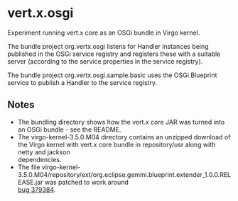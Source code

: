 vert.x.osgi
===========

Experiment running vert.x core as an OSGi bundle in Virgo kernel.

The bundle project org.vertx.osgi listens for Handler instances being published in the OSGi service registry and registers these with a suitable server (according to the service properties in the service registry).

The bundle project org.vertx.osgi.sample.basic uses the OSGi Blueprint service to publish a Handler to the service registry. 

Notes
-----

*   The bundling directory shows how the vert.x core JAR was turned into an OSGi bundle - see the README.
*   The virgo-kernel-3.5.0.M04 directory contains an unzipped download of the Virgo kernel with vert.x core bundle in repository/usr along with netty and jackson     
    dependencies. 
*   The file virgo-kernel-3.5.0.M04/repository/ext/org.eclipse.gemini.blueprint.extender_1.0.0.RELEASE.jar was patched to work around   
    [bug 379384](https://bugs.eclipse.org/bugs/show_bug.cgi?id=379384).

